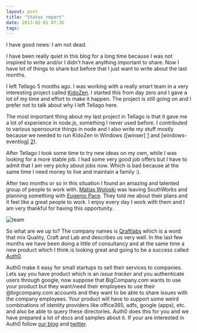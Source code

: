 ```yaml
---
layout: post
title: "Status report"
date: 2013-02-01 07:36
tags: 
---
```


I have good news: I am not dead. 

I have been really quiet in this blog for a long time because I was not inspired to write and/or I didn't have anything important to share. Now I have lot of things to share but before that I just want to write about the last months.

I left Tellago 5 months ago. I was working with a really smart team in a very interesting project called [KidoZen][0]. I started this from day zero and I gave a lot of my time and effort to make it happen. The project is still going on and I prefer not to talk about why I left Tellago here.

The most important thing about my last project in Tellago is that it gave me a lot of experience in node.js, something I never used before. I contributed to various opensource things in node and I also write my stuff mostly because we needed to run KidoZen in Windows ([winser] [1] and [windows-eventlog] [2]).

After Tellago I took some time to try new ideas on my own, while I was looking for a more stable job. I had some very good job offers but I have to admit that I am very picky about jobs now. Which is bad because at the same time I need money to live and maintain a family :). 

After two months or so in this situation I found an amazing and talented group of people to work with. [Matías Woloski][3] was leaving SouthWorks and planning something with [Eugenio Pace][4]. They told me about their plans and it feel like a great people to work. I enjoy every day I work with them and I am very thankful for having this opportunity.

![team](http://joseoncodecom.ipage.com/wp-content/uploads/images/2013-02-01_0911.png)

So what are we up to? The company names is [Qraftlabs][5] which is a word that mix Quality, Craft and Lab and describes us very well. In the last few months we have been doing a little of consultancy and at the same time a new product which I think is looking great and going to be a success called [Auth0][6].

Auth0 make it easy for small startups to sell their services to companies. Lets say you have product which is an *issue tracker* and you authenticate users through google, now suppose that BigCompany.com wants to use your product but they want/need their employees to use their @bigcompany.com accounts and they want to be able to share issues with the company employees. Your product will have to support some weird combinations of identity providers like office365, adfs, google (apps), etc. and also be able to query these directories. Auth0 does this for you and we have prepared a lot of docs and samples about it. If your are interested in Auth0 follow [our blog][7] and [twitter][8].


[0]: http://kidozen.com
[1]: https://github.com/jfromaniello/winser
[2]: https://github.com/jfromaniello/windowseventlogjs
[3]: http://woloski.com
[4]: https://twitter.com/eugenio_pace
[5]: http://qraftlabs.com "Quality Crafted Software"
[6]: http://auth0.com
[7]: http://blog.auth0.com
[8]: http://twitter.com/auth0